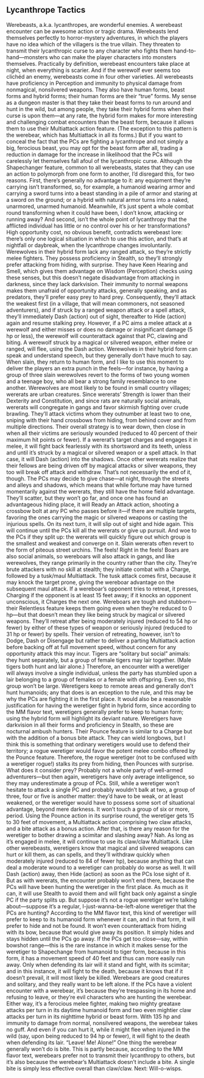 ## Lycanthrope Tactics

Werebeasts, a.k.a. lycanthropes, are wonderful enemies. A werebeast encounter can be awesome action or tragic drama. Werebeasts lend themselves perfectly to horror-mystery adventures, in which the players have no idea which of the villagers is the true villain. They threaten to transmit their lycanthropic curse to any character who fights them hand-to-hand—monsters who can make the player characters into monsters themselves. Practically by definition, werebeast encounters take place at night, when everything is scarier. And if the werewolf ever seems too clichéd an enemy, werebeasts come in four other varieties.
All werebeasts have proficiency in Perception and immunity to physical damage from nonmagical, nonsilvered weapons. They also have human forms, beast forms and hybrid forms; their human forms are their “true” forms. My sense as a dungeon master is that they take their beast forms to run around and hunt in the wild, but among people, they take their hybrid forms when their curse is upon them—at any rate, the hybrid form makes for more interesting and challenging combat encounters than the beast form, because it allows them to use their Multiattack action feature. (The exception to this pattern is the werebear, which has Multiattack in all its forms.) But if you want to conceal the fact that the PCs are fighting a lycanthrope and not simply a big, ferocious beast, you may opt for the beast form after all, trading a reduction in damage for the increase in likelihood that the PCs will carelessly let themselves fall afoul of the lycanthropic curse.
Although the Shapechanger feature, common to all werebeasts, states that they can use an action to polymorph from one form to another, I’d disregard this, for two reasons. First, there’s generally no advantage to it: any equipment they’re carrying isn’t transformed, so, for example, a humanoid wearing armor and carrying a sword turns into a beast standing in a pile of armor and staring at a sword on the ground; or a hybrid with natural armor turns into a naked, unarmored, unarmed humanoid. Meanwhile, it’s just spent a whole combat round transforming when it could have been, I don’t know, attacking or running away? And second, isn’t the whole point of lycanthropy that the afflicted individual has little or no control over his or her transformations? High opportunity cost, no obvious benefit, contradicts werebeast lore: there’s only one logical situation in which to use this action, and that’s at nightfall or daybreak, when the lycanthrope changes involuntarily.
Werewolves in their hybrid form lack any ranged attack, so they’re strictly melee fighters. They possess proficiency in Stealth, so they’ll strongly prefer attacking from hiding, with surprise. They have Keen Hearing and Smell, which gives them advantage on Wisdom (Perception) checks using these senses, but this doesn’t negate disadvantage from attacking in darkness, since they lack darkvision. Their immunity to normal weapons makes them unafraid of opportunity attacks, generally speaking, and as predators, they’ll prefer easy prey to hard prey. Consequently, they’ll attack the weakest first (in a village, that will mean commoners, not seasoned adventurers), and if struck by a ranged weapon attack or a spell attack, they’ll immediately Dash (action) out of sight, thereafter to Hide (action) again and resume stalking prey. However, if a PC aims a melee attack at a werewolf and either misses or does no damage or insignificant damage (5 hp or less), the werewolf will counterattack against that PC, clawing and biting. A werewolf struck by a magical or silvered weapon, either melee or ranged, will flee, using the Dash action.
Werewolves in their hybrid form can speak and understand speech, but they generally don’t have much to say. When slain, they return to human form, and I like to use this moment to deliver the players an extra punch in the feels—for instance, by having a group of three slain werewolves revert to the forms of two young women and a teenage boy, who all bear a strong family resemblance to one another.
Werewolves are most likely to be found in small country villages; wererats are urban creatures. Since wererats’ Strength is lower than their Dexterity and Constitution, and since rats are naturally social animals, wererats will congregate in gangs and favor skirmish fighting over crude brawling. They’ll attack victims whom they outnumber at least two to one, sniping with their hand crossbows from hiding, from behind cover and from multiple directions. Their overall strategy is to wear down, then close in when all their victims are seriously wounded (reduced to 40 percent of their maximum hit points or fewer). If a wererat’s target charges and engages it in melee, it will fight back fearlessly with its shortsword and its teeth, unless and until it’s struck by a magical or silvered weapon or a spell attack. In that case, it will Dash (action) into the shadows. Once other wererats realize that their fellows are being driven off by magical attacks or silver weapons, they too will break off attack and withdraw.
That’s not necessarily the end of it, though. The PCs may decide to give chase—at night, through the streets and alleys and shadows, which means that while fortune may have turned momentarily against the wererats, they still have the home field advantage. They’ll scatter, but they won’t go far, and once one has found an advantageous hiding place, it will Ready an Attack action, shooting a crossbow bolt at any PC who passes before it—if there are multiple targets, favoring the ones carrying the magic or silvered weapons or casting the injurious spells. On its next turn, it will slip out of sight and hide again. This will continue until the PCs kill all the wererats or give up pursuit. And woe to the PCs if they split up: the wererats will quickly figure out which group is the smallest and weakest and converge on it.
Slain wererats often revert to the form of piteous street urchins. The feels! Right in the feels!
Boars are also social animals, so wereboars will also attack in gangs, and like werewolves, they range primarily in the country rather than the city. They’re brute attackers with no skill at stealth; they initiate combat with a Charge, followed by a tusk/maul Multiattack. The tusk attack comes first, because it may knock the target prone, giving the wereboar advantage on the subsequent maul attack. If a wereboar’s opponent tries to retreat, it presses, Charging if the opponent is at least 15 feet away; if it knocks an opponent unconscious, it Charges the next one.
Wereboars are tough and stubborn—their Relentless feature keeps them going even when they’re reduced to 0 hp—but that doesn’t mean they like being struck by magical or silvered weapons. They’ll retreat after being moderately injured (reduced to 54 hp or fewer) by either of these types of weapon or seriously injured (reduced to 31 hp or fewer) by spells. Their version of retreating, however, isn’t to Dodge, Dash or Disengage but rather to deliver a parting Multiattack action before backing off at full movement speed, without concern for any opportunity attack this may incur.
Tigers are “solitary but social” animals: they hunt separately, but a group of female tigers may lair together. (Male tigers both hunt and lair alone.) Therefore, an encounter with a weretiger will always involve a single individual, unless the party has stumbled upon a lair belonging to a group of females or a female with offspring. Even so, this group won’t be large.
Weretigers keep to remote areas and generally don’t hunt humanoids; any that does is an exception to the rule, and this may be why the PCs are fighting it in the first place. It would also be a reasonable justification for having the weretiger fight in hybrid form, since according to the MM flavor text, weretigers generally prefer to keep to human form; using the hybrid form will highlight its deviant nature.
Weretigers have darkvision in all their forms and proficiency in Stealth, so these are nocturnal ambush hunters. Their Pounce feature is similar to a Charge but with the addition of a bonus bite attack. They can wield longbows, but I think this is something that ordinary weretigers would use to defend their territory; a rogue weretiger would favor the potent melee combo offered by the Pounce feature.
Therefore, the rogue weretiger (not to be confused with a weretiger rogue!) stalks its prey from hiding, then Pounces with surprise. What does it consider prey? Probably not a whole party of well-armed adventurers—but then again, weretigers have only average intelligence, so they may underestimate a group of PCs. Still, while a weretiger won’t hesitate to attack a single PC and probably wouldn’t balk at two, a group of three, four or five is another matter: they’d have to be weak, or at least weakened, or the weretiger would have to possess some sort of situational advantage, beyond mere darkness. It won’t touch a group of six or more, period.
Using the Pounce action in its surprise round, the weretiger gets 15 to 30 feet of movement, a Multiattack action comprising two claw attacks, and a bite attack as a bonus action. After that, is there any reason for the weretiger to bother drawing a scimitar and slashing away? Nah. As long as it’s engaged in melee, it will continue to use its claw/claw Multiattack.
Like other werebeasts, weretigers know that magical and silvered weapons can hurt or kill them, as can spells, and they’ll withdraw quickly when moderately injured (reduced to 84 of fewer hp), because anything that can deal a moderate wound to a weretiger can probably do worse as well. It will Dash (action) away, then Hide (action) as soon as the PCs lose sight of it. But as with wererats, the encounter probably won’t end there, because the PCs will have been hunting the weretiger in the first place. As much as it can, it will use Stealth to avoid them and will fight back only against a single PC if the party splits up.
But suppose it’s not a rogue weretiger we’re talking about—suppose it’s a regular, I-just-wanna-be-left-alone weretiger that the PCs are hunting? According to the MM flavor text, this kind of weretiger will prefer to keep to its humanoid form whenever it can, and in that form, it will prefer to hide and not be found. It won’t even counterattack from hiding with its bow, because that would give away its position. It simply hides and stays hidden until the PCs go away. If the PCs get too close—say, within bowshot range—this is the rare instance in which it makes sense for the weretiger to Shapechange from humanoid to tiger form, because in this form, it has a movement speed of 40 feet and thus can more easily run away. Only when defending its lair will it stand and fight, with its scimitar; and in this instance, it will fight to the death, because it knows that if it doesn’t prevail, it will most likely be killed.
Werebears are good creatures and solitary, and they really want to be left alone. If the PCs have a violent encounter with a werebear, it’s because they’re trespassing in its home and refusing to leave, or they’re evil characters who are hunting the werebear. Either way, it’s a ferocious melee fighter, making two mighty greataxe attacks per turn in its daytime humanoid form and two even mightier claw attacks per turn in its nighttime hybrid or beast form. With 135 hp and immunity to damage from normal, nonsilvered weapons, the werebear takes no guff. And even if you can hurt it, while it might flee when injured in the wild (say, upon being reduced to 94 hp or fewer), it will fight to the death when defending its lair. “Leave! Me! Alone!”
One thing the werebear generally won’t do is bite. This is partly because, according to the MM flavor text, werebears prefer not to transmit their lycanthropy to others, but it’s also because the werebear’s Multiattack doesn’t include a bite. A single bite is simply less effective overall than claw/claw.
Next: Will-o-wisps.
